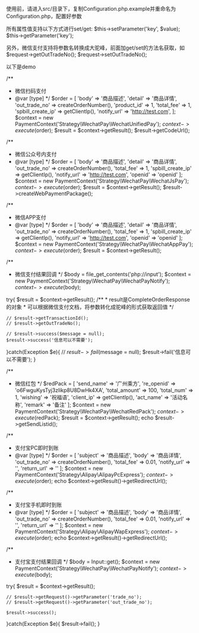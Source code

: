 使用前，请进入src/目录下，复制Configuration.php.example并重命名为Configuration.php，配置好参数

所有属性值支持以下方式进行set/get:
$this->setParameter('key', $value);
$this->getParameter('key');

另外，微信支付支持将参数名转换成大驼峰，前面加get/set的方法名获取，如 
$request->getOutTradeNo();
$request->setOutTradeNo();

以下是demo

/**
 * 微信扫码支付
 * @var [type]
 */
$order = [
	'body' => '商品描述',
	'detail' => '商品详情',
	'out_trade_no' => createOrderNumber(),
	'product_id' => 1,
	'total_fee' => 1,
	'spbill_create_ip' => getClientIp(),
	'notify_url' => 'http://test.com',
];
$context = new PaymentContext('Strategy\WechatPay\WechatUnifiedPay');
$context->execute($order);
$result = $context->getResult();
$result->getCodeUrl();

/**
 * 微信公众号内支付
 * @var [type]
 */
$order = [
	'body' => '商品描述',
	'detail' => '商品详情',
	'out_trade_no' => createOrderNumber(),
	'total_fee' => 1,
	'spbill_create_ip' => getClientIp(),
	'notify_url' => 'http://test.com',
	'openid' => 'openid'
];
$context = new PaymentContext('Strategy\WechatPay\WechatJsPay');
$context->execute($order);
$result = $context->getResult();
$result->createWebPaymentPackage();

/**
 * 微信APP支付
 * @var [type]
 */
$order = [
 'body' => '商品描述',
 'detail' => '商品详情',
 'out_trade_no' => createOrderNumber(),
 'total_fee' => 1,
 'spbill_create_ip' => getClientIp(),
 'notify_url' => 'http://test.com',
 'openid' => 'openid'
];
$context = new PaymentContext('Strategy\WechatPay\WechatAppPay');
$context->execute($order);
$result = $context->getResult();

/**
 * 微信支付结果回调
 */
$body = file_get_contents('php://input');
$context = new PaymentContext('Strategy\WechatPay\WechatPayNotify');
$context->execute($body);

try{
    $result = $context->getResult();
    /**
     * result是CompleteOrderResponse的对象
     * 可以根据微信支付文档，将参数转化成驼峰的形式获取返回值
     */
    
    // $result->getTransactionId();
    // $result->getOutTradeNo();
    
    // $result->success($message = null);
    $result->success('信息可以不需要');
}catch(Exception $e){
    // $result->fail($message = null);
    $result->fail('信息可以不需要');
}

/**
 * 微信红包
 */
$redPack = [
    'send_name' => '广州乘方',
    're_openid' => 'o6FwguKysTyj3zlikp8U8DwHk4XA',
    'total_amount' => 100,
    'total_num' => 1,
    'wishing' => '祝福语',
    'client_ip' => getClientIp(),
    'act_name' => '活动名称',
    'remark' => '备注'
];
$context = new PaymentContext('Strategy\WechatPay\WechatRedPack');
$context->execute($redPack);
$result = $context->getResult();
echo $result->getSendListid();

/**
 * 支付宝PC即时到账
 * @var [type]
 */
$order = [
	'subject' => '商品描述',
	'body' => '商品详情',
	'out_trade_no' => createOrderNumber(),
	'total_fee' => 0.01,
	'notify_url' => '',
	'return_url' => ''
];
$context = new PaymentContext('Strategy\Alipay\AlipayPcExpress');
$context->execute($order);
echo $context->getResult()->getRedirectUrl();

/**
 * 支付宝手机即时到账
 * @var [type]
 */
$order = [
	'subject' => '商品描述',
	'body' => '商品详情',
	'out_trade_no' => createOrderNumber(),
	'total_fee' => 0.01,
	'notify_url' => '',
	'return_url' => ''
];
$context = new PaymentContext('Strategy\Alipay\AlipayWapExpress');
$context->execute($order);
echo $context->getResult()->getRedirectUrl();


/**
 * 支付宝支付结果回调
 */
$body = Input::get();
$context = new PaymentContext('Strategy\WechatPay\WechatPayNotify');
$context->execute($body);

try{
    $result = $context->getResult();
    
    // $result->getRequest()->getParameter('trade_no');
    // $result->getRequest()->getParameter('out_trade_no');
        
    $result->success();
}catch(Exception $e){
    $result->fail();
}
